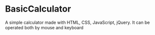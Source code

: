 # BasicCalculator
A simple calculator made with HTML, CSS, JavaScript, jQuery. It can be operated both by mouse and keyboard
